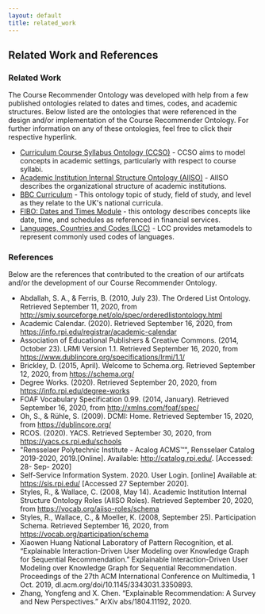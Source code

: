 ```yaml
---
layout: default
title: related_work
---
```


## Related Work and References

### Related Work

The Course Recommender Ontology was developed with help from a few published ontologies related to dates and times, codes, and academic structures. Below listed are the ontologies that were referenced in the design and/or implementation of the Course Recommender Ontology. For further information on any of these ontologies, feel free to click their respective hyperlink.

- <a href="https://vkreations.github.io/CCSO/">Curriculum Course Syllabus Ontology (CCSO)</a> - CCSO aims to model 
concepts in academic settings, particularly with respect to course syllabi.
- <a href="https://vocab.org/aiiso/">Academic Institution Internal Structure Ontology (AIISO)</a> - AIISO describes
the organizational structure of academic institutions.
- <a href="https://www.bbc.co.uk/ontologies/curriculum">BBC Curriculum</a> - This ontology topic of study, 
field of study, and level as they relate to the UK's national curricula. 
- <a href="https://www.google.com/url?q=https://spec.edmcouncil.org/fibo/ontology/FND/DatesAndTimes/MetadataFNDDatesAndTimes/DatesAndTimesModule&sa=D&ust=1607220146759000&usg=AOvVaw1oseNh4OQmhiQuCp7vwcGd">FIBO: Dates and Times Module</a> - this ontology 
describes concepts like date, time, and schedules as referenced in financial services.
- [Languages, Countries and Codes (LCC)](https://www.omg.org/spec/LCC/About-LCC/) - LCC provides metamodels to
represent commonly used codes of languages. 

### References

Below are the references that contributed to the creation of our artifcats and/or the development of our Course Recommender Ontology.

- Abdallah, S. A., &amp; Ferris, B. (2010, July 23). The Ordered List Ontology. Retrieved September 11, 2020, from http://smiy.sourceforge.net/olo/spec/orderedlistontology.html
- Academic Calendar. (2020). Retrieved September 16, 2020, from https://info.rpi.edu/registrar/academic-calendar
- Association of Educational Publishers & Creative Commons. (2014, October 23). LRMI Version 1.1. Retrieved September 16, 2020, from https://www.dublincore.org/specifications/lrmi/1.1/
- Brickley, D. (2015, April). Welcome to Schema.org. Retrieved September 12, 2020, from https://schema.org/
- Degree Works. (2020). Retrieved September 20, 2020, from https://info.rpi.edu/degree-works
- FOAF Vocabulary Specification 0.99. (2014, January). Retrieved September 16, 2020, from http://xmlns.com/foaf/spec/
- Oh, S., &amp; Rühle, S. (2009). DCMI: Home. Retrieved September 15, 2020, from https://dublincore.org/
- RCOS. (2020). YACS. Retrieved September 30, 2020, from https://yacs.cs.rpi.edu/schools
- "Rensselaer Polytechnic Institute - Acalog ACMS™", Rensselaer Catalog 2019-2020, 2019.[Online]. Available: http://catalog.rpi.edu/. [Accessed: 28- Sep- 2020]
- Self-Service Information System. 2020. User Login. [online] Available at: <https://sis.rpi.edu/> [Accessed 27 September 2020].
- Styles, R., &amp; Wallace, C. (2008, May 14). Academic Institution Internal Structure Ontology Roles (AIISO Roles). Retrieved September 20, 2020, from https://vocab.org/aiiso-roles/schema
- Styles, R., Wallace, C., &amp; Moeller, K. (2008, September 25). Participation Schema. Retrieved September 16, 2020, from https://vocab.org/participation/schema
- Xiaowen Huang National Laboratory of Pattern Recognition, et al. “Explainable Interaction-Driven User Modeling over Knowledge Graph for Sequential Recommendation.” Explainable Interaction-Driven User Modeling over Knowledge Graph for Sequential Recommendation. Proceedings of the 27th ACM International Conference on Multimedia, 1 Oct. 2019, dl.acm.org/doi/10.1145/3343031.3350893.
- Zhang, Yongfeng and X. Chen. “Explainable Recommendation: A Survey and New Perspectives.” ArXiv abs/1804.11192, 2020.
